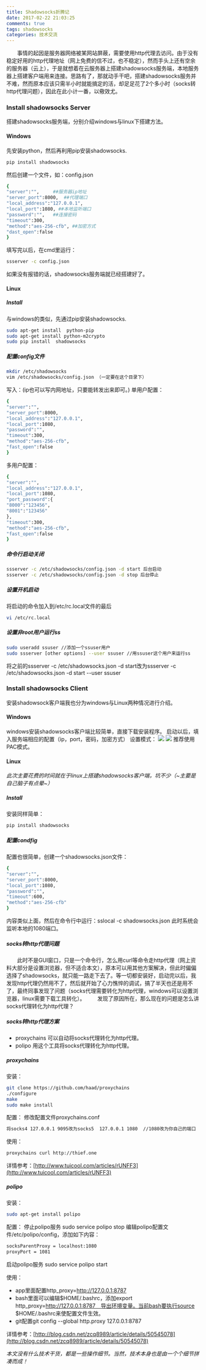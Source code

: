 ```yaml
---
title: Shadowsocks折腾记
date: 2017-02-22 21:03:25
comments: true
tags: shadowsocks
categories: 技术交流
---
```

　　事情的起因是服务器网络被某网站屏蔽，需要使用http代理去访问。由于没有稳定好用的http代理地址（网上免费的信不过，也不稳定），然而手头上还有空余的服务器（云上），于是就想着在云服务器上搭建shadowsocks服务端，本地服务器上搭建客户端用来连接。思路有了，那就动手干吧，搭建shadowsocks服务并不难，然而原本应该只需半小时就能搞定的活，却足足花了2个多小时（socks转http代理问题），因此在此小计一番，以儆效尤。

### Install shadowsocks Server
搭建shadowsocks服务端，分别介绍windows与linux下搭建方法。
#### Windows
先安装python，然后再利用pip安装shadowsocks.
```bash
pip install shadowsocks
```
然后创建一个文件，如：config.json
```bash
{
"server":"",     ##服务器ip地址
"server_port":8000,  ##代理端口
"local_address":"127.0.0.1",
"local_port":1080, ##本地监听端口
"password":"",   ##连接密码
"timeout":300,
"method":"aes-256-cfb", ##加密方式
"dast_open":false
}
```
填写完以后，在cmd里运行：
```bash
ssserver -c config.json
```
如果没有报错的话，shadowsocks服务端就已经搭建好了。

#### Linux
##### Install
与windows的类似，先通过pip安装shadowsocks.
```bash
sudo apt-get install  python-pip
sudo apt-get install python-m2crypto
sudo pip install  shadowsocks
```
##### 配置config文件
```bash
mkdir /etc/shadowsocks
vim /etc/shadowsocks/config.json （一定要在这个目录下）
```
写入：(ip也可以写内网地址，只要能转发出来即可。)
单用户配置：
```bash
{
"server":"",  
"server_port":8000,
"local_address":"127.0.0.1",
"local_port":1080,
"password":"",
"timeout":300,
"method":"aes-256-cfb",
"fast_open":false
}
```
多用户配置：
```bash
{
"server":"",
"local_address":"127.0.0.1",
"local_port":1080,
"port_password":{
"8000":"123456",
"8001":"123456"
},
"timeout":300,
"method":"aes-256-cfb",
"fast_open":false
}
```
##### 命令行启动关闭
```bash
ssserver -c /etc/shadowsocks/config.json -d start 后台启动
ssserver -c /etc/shadowsocks/config.json -d stop 后台停止
```
##### 设置开机启动
将启动的命令加入到/etc/rc.local文件的最后
```bash
vi /etc/rc.local
```
##### 设置非root用户运行ss
```bash
sudo useradd ssuser //添加一个ssuser用户
sudo ssserver [other options] --user ssuser //用ssuser这个用户来运行ss
```
将之前的ssserver -c /etc/shadowsocks.json -d start改为ssserver -c /etc/shadowsocks.json -d start --user ssuser

### Install shadowsocks Client
安装shadowsock客户端我也分为windows与Linux两种情况进行介绍。

#### Windows
windows安装shadowsocks客户端比较简单，直接下载安装程序。
启动以后，填入服务端相应的配置（ip，port，密码，加密方式）
设置模式：
![](/upload_image/20170222/1.png)
![](/upload_image/20170222/2.png)
推荐使用PAC模式。

#### Linux
*此次主要花费的时间就在于linux上搭建shadowsocks客户端，坑不少（~主要是自己脑子有点晕~）*
##### Install
安装同样简单：
```bash
pip install shadowsocks
```
##### 配置condfig
配置也很简单，创建一个shadowsocks.json文件：
```bash
{
"server":"",
"server_port":8000,
"local_port":1080,
"password":"",
"timeout":600,
"method":"aes-256-cfb"
}
```
内容类似上面，然后在命令行中运行：sslocal -c shadowsocks.json 此时系统会监听本地的1080端口。

##### socks转http代理问题
　　此时不是GUI窗口，只是一个命令行，怎么用curl等命令走http代理（网上资料大部分是设置浏览器，但不适合本文），原本可以用其他方案解决，但此时偏偏选择了shadowsocks，就只能一路走下去了。等一切都安装好，启动完以后，我发现http代理仍然用不了，然后就开始了心力憔悴的调试，搞了半天也还是用不了，最终同事发现了问题（socks代理需要转化为http代理，windows可以设置浏览器，linux需要下载工具转化）。
　　发现了原因所在，那么现在的问题是怎么讲socks代理转化为http代理？

##### socks转http代理方案
* proxychains 可以自动将socks代理转化为http代理。
* polipo      用这个工具将socks代理转化为http代理。

##### proxychains
安装：
```bash
git clone https://github.com/haad/proxychains
./configure
make
sudo make install
```
配置：
修改配置文件proxychains.conf
```bash
将socks4 127.0.0.1 9095改为socks5  127.0.0.1 1080  //1080改为你自己的端口
```
使用：
```bash
proxychains curl http://thief.one
```
详情参考：[http://www.tuicool.com/articles/rUNFF3](http://www.tuicool.com/articles/rUNFF3)
##### polipo
安装：
```bash
sudo apt-get install polipo
```
配置：
停止polipo服务 sudo service polipo stop
编辑polipo配置文件/etc/polipo/config，添加如下内容：
```bash
socksParentProxy = localhost:1080
proxyPort = 1081
```
启动polipo服务 sudo service polipo start

使用：
* app里面配置http_proxy=http://127.0.0.1:8787
* bash里面可以编辑$HOME/.bashrc，添加export http_proxy=http://127.0.0.1:8787　导出环境变量。当前bash要执行source $HOME/.bashrc来使配置文件生效。
* git配置git config --global http.proxy 127.0.0.1:8787

详情参考：[http://blog.csdn.net/zcq8989/article/details/50545078](http://blog.csdn.net/zcq8989/article/details/50545078)



*本文没有什么技术干货，都是一些操作细节。当然，技术本身也是由一个个细节拼凑而成！*